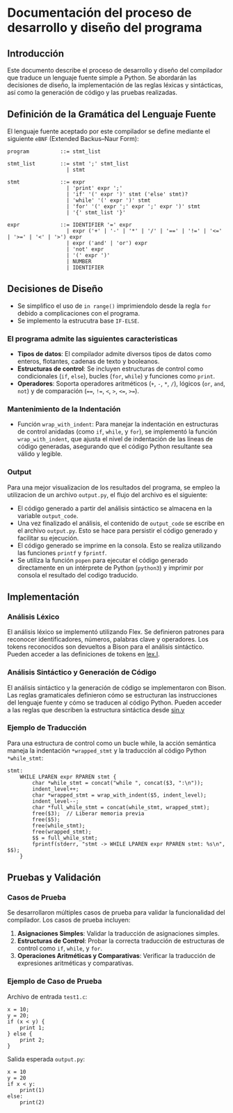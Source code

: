 # Documentación del proceso de desarrollo y diseño del programa

## Introducción
Este documento describe el proceso de desarrollo y diseño del compilador que traduce un lenguaje fuente simple a Python. Se abordarán las decisiones de diseño, la implementación de las reglas léxicas y sintácticas, así como la generación de código y las pruebas realizadas.
## Definición de la Gramática del Lenguaje Fuente
El lenguaje fuente aceptado por este compilador se define mediante el siguiente `eBNF` (Extended Backus–Naur Form):

```shell
program          ::= stmt_list

stmt_list        ::= stmt ';' stmt_list 
                   | stmt

stmt             ::= expr 
                   | 'print' expr ';'
                   | 'if' '(' expr ')' stmt ('else' stmt)? 
                   | 'while' '(' expr ')' stmt 
                   | 'for' '(' expr ';' expr ';' expr ')' stmt 
                   | '{' stmt_list '}'

expr             ::= IDENTIFIER '=' expr 
                   | expr ('+' | '-' | '*' | '/' | '==' | '!=' | '<=' | '>=' | '<' | '>') expr 
                   | expr ('and' | 'or') expr
                   | 'not' expr
                   | '(' expr ')' 
                   | NUMBER 
                   | IDENTIFIER

```

## Decisiones de Diseño
- Se simplifico el uso de `in range()` imprimiendolo desde la regla `for` debido a complicaciones con el programa.
- Se implemento la estrucutra base `IF-ELSE`.
### El programa admite las siguientes caracteristicas
- **Tipos de datos**: El compilador admite diversos tipos de datos como enteros, flotantes, cadenas de texto y booleanos.
- **Estructuras de control**: Se incluyen estructuras de control como condicionales (`if`, `else`), bucles (`for`, `while`) y funciones como `print`.
- **Operadores**: Soporta operadores aritméticos (`+`, `-`, `*`, `/`), lógicos (`or`, `and`, `not`) y de comparación (`==`, `!=`, `<`, `>`, `<=`, `>=`). 
### Mantenimiento de la Indentación
- Función `wrap_with_indent`: Para manejar la indentación en estructuras de control anidadas (como `if`, `while`, y `for`), se implementó la función `wrap_with_indent`, que ajusta el nivel de indentación de las líneas de código generadas, asegurando que el código Python resultante sea válido y legible.
### Output
Para una mejor visualizacion de los resultados del programa, se empleo la utilizacion de un archivo `output.py`, el flujo del archivo es el siguiente:
- El código generado a partir del análisis sintáctico se almacena en la variable `output_code`.
- Una vez finalizado el análisis, el contenido de `output_code` se escribe en el archivo `output.py`. Esto se hace para persistir el código generado y facilitar su ejecución.
- El código generado se imprime en la consola. Esto se realiza utilizando las funciones `printf` y `fprintf`.
- Se utiliza la función `popen` para ejecutar el código generado directamente en un intérprete de Python (`python3`) y imprimir por consola el resultado del codigo traducido.

### 
## Implementación
### Análisis Léxico
El análisis léxico se implementó utilizando Flex. Se definieron patrones para reconocer identificadores, números, palabras clave y operadores. Los tokens reconocidos son devueltos a Bison para el análisis sintáctico. Pueden acceder a las definiciones de tokens en [lex.l](./lex.l).
### Análisis Sintáctico y Generación de Código
El análisis sintáctico y la generación de código se implementaron con Bison. Las reglas gramaticales definieron cómo se estructuran las instrucciones del lenguaje fuente y cómo se traducen al código Python. Pueden acceder a las reglas que describen la estructura sintáctica desde [sin.y](./sin.y)
### Ejemplo de Traducción
Para una estructura de control como un bucle while, la acción semántica maneja la indentación `*wrapped_stmt` y la traducción al código Python `*while_stmt`:
```shell
stmt:
    WHILE LPAREN expr RPAREN stmt { 
        char *while_stmt = concat("while ", concat($3, ":\n"));
        indent_level++;
        char *wrapped_stmt = wrap_with_indent($5, indent_level);
        indent_level--;
        char *full_while_stmt = concat(while_stmt, wrapped_stmt);
        free($3);  // Liberar memoria previa
        free($5);
        free(while_stmt);
        free(wrapped_stmt);
        $$ = full_while_stmt;
        fprintf(stderr, "stmt -> WHILE LPAREN expr RPAREN stmt: %s\n", $$); 
    }

```

## Pruebas y Validación
### Casos de Prueba
Se desarrollaron múltiples casos de prueba para validar la funcionalidad del compilador. Los casos de prueba incluyen:
  1. **Asignaciones Simples**: Validar la traducción de asignaciones simples.
  2. **Estructuras de Control**: Probar la correcta traducción de estructuras de control como `if`, `while`, y `for`.
  3. **Operaciones Aritméticas y Comparativas**: Verificar la traducción de expresiones aritméticas y comparativas.
### Ejemplo de Caso de Prueba
Archivo de entrada `test1.c`:
```shell
x = 10;
y = 20;
if (x < y) {
    print 1;
} else {
    print 2;
}
```
Salida esperada `output.py`:
```shell
x = 10
y = 20
if x < y:
    print(1)
else:
    print(2)

```
